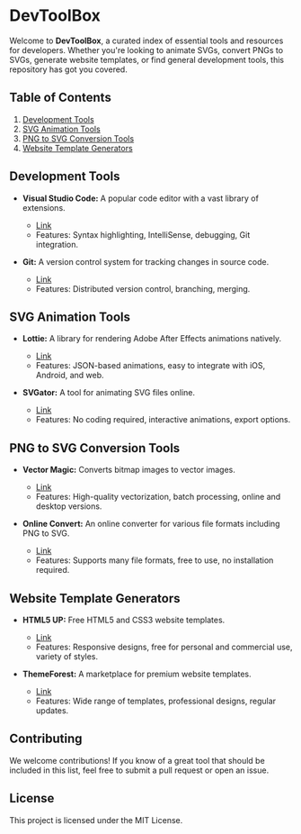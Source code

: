 
# DevToolBox

Welcome to **DevToolBox**, a curated index of essential tools and resources for developers. Whether you're looking to animate SVGs, convert PNGs to SVGs, generate website templates, or find general development tools, this repository has got you covered.

## Table of Contents

1. [Development Tools](#development-tools)
2. [SVG Animation Tools](#svg-animation-tools)
3. [PNG to SVG Conversion Tools](#png-to-svg-conversion-tools)
4. [Website Template Generators](#website-template-generators)

## Development Tools
- **Visual Studio Code:** A popular code editor with a vast library of extensions.
  - [Link](https://code.visualstudio.com/)
  - Features: Syntax highlighting, IntelliSense, debugging, Git integration.

- **Git:** A version control system for tracking changes in source code.
  - [Link](https://git-scm.com/)
  - Features: Distributed version control, branching, merging.

## SVG Animation Tools
- **Lottie:** A library for rendering Adobe After Effects animations natively.
  - [Link](https://airbnb.io/lottie/)
  - Features: JSON-based animations, easy to integrate with iOS, Android, and web.

- **SVGator:** A tool for animating SVG files online.
  - [Link](https://www.svgator.com/)
  - Features: No coding required, interactive animations, export options.

## PNG to SVG Conversion Tools
- **Vector Magic:** Converts bitmap images to vector images.
  - [Link](https://vectormagic.com/)
  - Features: High-quality vectorization, batch processing, online and desktop versions.

- **Online Convert:** An online converter for various file formats including PNG to SVG.
  - [Link](https://www.online-convert.com/)
  - Features: Supports many file formats, free to use, no installation required.

## Website Template Generators
- **HTML5 UP:** Free HTML5 and CSS3 website templates.
  - [Link](https://html5up.net/)
  - Features: Responsive designs, free for personal and commercial use, variety of styles.

- **ThemeForest:** A marketplace for premium website templates.
  - [Link](https://themeforest.net/)
  - Features: Wide range of templates, professional designs, regular updates.

## Contributing
We welcome contributions! If you know of a great tool that should be included in this list, feel free to submit a pull request or open an issue.

## License
This project is licensed under the MIT License.
